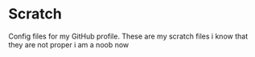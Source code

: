 # Scratch
Config files for my GitHub profile.
These are my scratch files
i know that they are not proper 
i am a noob now 
